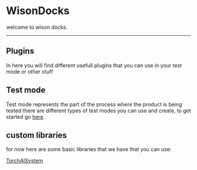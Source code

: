 # WisonDocks

welcome to wison docks.
___
## Plugins

In here you will find different usefull plugins that you can use in your test mode or other stuff

## Test mode

Test mode represents the part of the process where the product is being tested there are different types of test modes
you can use and create, to get started go [here](https://github.com/nikinov/WickonHightech/tree/RealDocksForTestMode/WisonDocks/TestMode/BASE.md).

## custom libraries

for now here are some basic libraries that we have that you can use:

[TorchAISystem](https://github.com/nikinov/WickonHightech/tree/main/src/AIVisionSystem/README.md)
